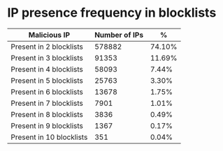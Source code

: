 # IP presence frequency in blocklists
| Malicious IP | Number of IPs | % |
|----|----|----|
| Present in 2 blocklists | 578882 | 74.10% |
| Present in 3 blocklists | 91353 | 11.69% |
| Present in 4 blocklists | 58093 | 7.44% |
| Present in 5 blocklists | 25763 | 3.30% |
| Present in 6 blocklists | 13678 | 1.75% |
| Present in 7 blocklists | 7901 | 1.01% |
| Present in 8 blocklists | 3836 | 0.49% |
| Present in 9 blocklists | 1367 | 0.17% |
| Present in 10 blocklists | 351 | 0.04% |
